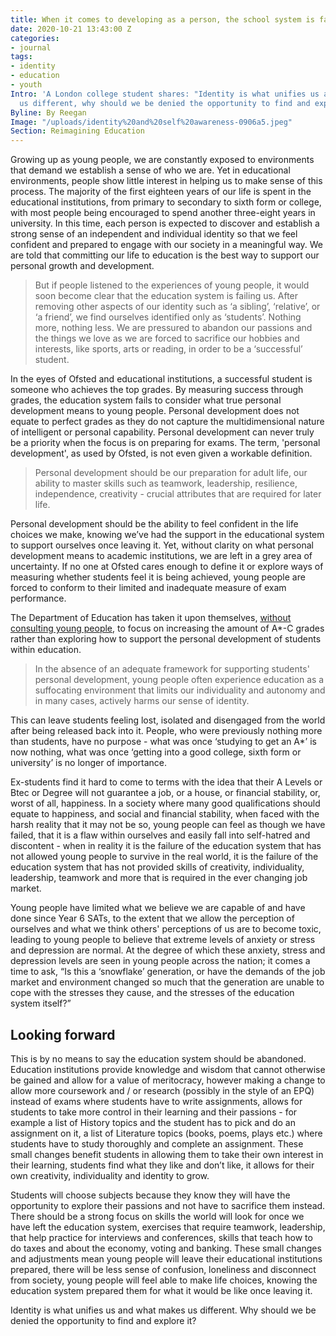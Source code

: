 ```yaml
---
title: When it comes to developing as a person, the school system is failing us
date: 2020-10-21 13:43:00 Z
categories:
- journal
tags:
- identity
- education
- youth
Intro: 'A London college student shares: "Identity is what unifies us and what makes
  us different, why should we be denied the opportunity to find and explore it?"'
Byline: By Reegan
Image: "/uploads/identity%20and%20self%20awareness-0906a5.jpeg"
Section: Reimagining Education
---
```


Growing up as young people, we are constantly exposed to environments that demand we establish a sense of who we are. Yet in educational environments, people show little interest in helping us to make sense of this process. The majority of the first eighteen years of our life is spent in the educational institutions, from primary to secondary to sixth form or college, with most people being encouraged to spend another three-eight years in university. In this time, each person is expected to discover and establish a strong sense of an independent and individual identity so that we feel confident and prepared to engage with our society in a meaningful way. We are told that committing our life to education is the best way to support our personal growth and development.
						
> But if people listened to the experiences of young people, it would soon become clear that the education system is failing us. 
After removing other aspects of our identity such as ‘a sibling’, ‘relative’, or ‘a friend’, we find ourselves identified only as ‘students’. Nothing more, nothing less. We are pressured to abandon our passions and the things we love as we are forced to sacrifice our hobbies and interests, like sports, arts or reading, in order to be a ‘successful’ student.

In the eyes of Ofsted and educational institutions, a successful student is someone who achieves the top grades. By measuring success through grades, the education system fails to consider what true personal development means to young people. Personal development does not equate to perfect grades as they do not capture the multidimensional nature of intelligent or personal capability. Personal development can never truly be a priority when the focus is on preparing for exams. The term, 'personal development', as used by Ofsted, is not even given a workable definition. 

> Personal development should be our preparation for adult life, our ability to master skills such as teamwork, leadership, resilience, independence, creativity - crucial attributes that are required for later life.
						
Personal development should be the ability to feel confident in the life choices we make, knowing we’ve had the support in the educational system to support ourselves once leaving it.
Yet, without clarity on what personal development means to academic institutions, we are left in a grey area of uncertainty. If no one at Ofsted cares enough to define it or explore ways of measuring whether students feel it is being achieved, young people are forced to conform to their limited and inadequate measure of exam performance.

The Department of Education has taken it upon themselves, [without consulting young people](https://www.statesofmind.org/journal/2020/09/16/breaking-the-silence.html), to focus on increasing the amount of A*-C grades rather than exploring how to support the personal development of students within education. 

> In the absence of an adequate framework for supporting students' personal development, young people often experience education as a suffocating environment that limits our individuality and autonomy and in many cases, actively harms our sense of identity.

This can leave students feeling lost, isolated and disengaged from the world after being released back into it. People, who were previously nothing more than students, have no purpose - what was once ‘studying to get an A*’ is now nothing, what was once ‘getting into a good college, sixth form or university’ is no longer of importance. 

Ex-students find it hard to come to terms with the idea that their A Levels or Btec or Degree will not guarantee a job, or a house, or financial stability, or, worst of all, happiness. In a society where many good qualifications should equate to happiness, and social and financial stability, when faced with the harsh reality that it may not be so, young people can feel as though we have failed, that it is a flaw within ourselves and easily fall into self-hatred and discontent - when in reality it is the failure of the education system that has not allowed young people to survive in the real world, it is the failure of the education system that has not provided skills of creativity, individuality, leadership, teamwork and more that is required in the ever changing job market.
		
Young people have limited what we believe we are capable of and have done since Year 6 SATs, to the extent that we allow the perception of ourselves and what we think others' perceptions of us are to become toxic, leading to young people to believe that extreme levels of anxiety or stress and depression are normal. At the degree of which these anxiety, stress and depression levels are seen in young people across the nation; it comes a time to ask, “Is this a ‘snowflake’ generation, or have the demands of the job market and environment changed so much that the generation are unable to cope with the stresses they cause, and the stresses of the education system itself?”

## Looking forward

This is by no means to say the education system should be abandoned. Education institutions provide knowledge and wisdom that cannot otherwise be gained and allow for a value of meritocracy, however making a change to allow more coursework and / or research (possibly in the style of an EPQ) instead of exams where students have to write assignments, allows for students to take more control in their learning and their passions - for example a list of History topics and the student has to pick and do an assignment on it, a list of Literature topics (books, poems, plays etc.) where students have to study thoroughly and complete an assignment. These small changes benefit students in allowing them to take their own interest in their learning, students find what they like and don’t like, it allows for their own creativity, individuality and identity to grow.

Students will choose subjects because they know they will have the opportunity to explore their passions and not have to sacrifice them instead. There should be a strong focus on skills the world will look for once we have left the education system, exercises that require teamwork, leadership, that help practice for interviews and conferences, skills that teach how to do taxes and about the economy, voting and banking. These small changes and adjustments mean young people will leave their educational institutions prepared, there will be less sense of confusion, loneliness and disconnect from society, young people will feel able to make life choices, knowing the education system prepared them for what it would be like once leaving it.	

Identity is what unifies us and what makes us different. Why should we be denied the opportunity to find and explore it? 